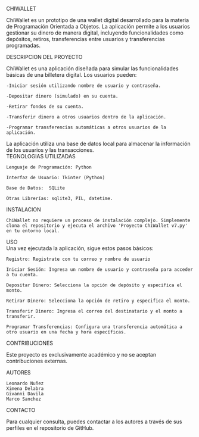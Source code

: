 CHIWALLET   

ChiWallet es un prototipo de una wallet digital desarrollado para la materia de Programación Orientada a Objetos. 
La aplicación permite a los usuarios gestionar su dinero de manera digital, incluyendo funcionalidades como depósitos, 
retiros, transferencias entre usuarios y transferencias programadas.  


DESCRIPCION DEL PROYECTO  

ChiWallet es una aplicación diseñada para simular las funcionalidades básicas de una billetera digital. Los usuarios pueden:  

	-Iniciar sesión utilizando nombre de usuario y contraseña.  
 
	-Depositar dinero (simulado) en su cuenta.  
 
	-Retirar fondos de su cuenta.  
 
	-Transferir dinero a otros usuarios dentro de la aplicación.  
 
	-Programar transferencias automáticas a otros usuarios de la aplicación.  
 

La aplicación utiliza una base de datos local para almacenar la información de los usuarios y las transacciones.  
TEGNOLOGIAS UTILIZADAS	  

	Lenguaje de Programación: Python  
 
	Interfaz de Usuario: Tkinter (Python)  
 
	Base de Datos:  SQLite  
 
	Otras Librerías: sqlite3, PIL, datetime.  
 

INSTALACION	  

	ChiWallet no requiere un proceso de instalación complejo. Simplemente clona el repositorio y ejecuta el archivo 'Proyecto ChiWallet v7.py' en tu entorno local.

USO  
Una vez ejecutada la aplicación, sigue estos pasos básicos:  

	Registro: Registrate con tu correo y nombre de usuario  
	
	Iniciar Sesión: Ingresa un nombre de usuario y contraseña para acceder a tu cuenta.  
	
	Depositar Dinero: Selecciona la opción de depósito y especifica el monto.  
	
	Retirar Dinero: Selecciona la opción de retiro y especifica el monto.  
	
	Transferir Dinero: Ingresa el correo del destinatario y el monto a transferir.  
	
	Programar Transferencias: Configura una transferencia automática a otro usuario en una fecha y hora específicas.  

CONTRIBUCIONES  

Este proyecto es exclusivamente académico y no se aceptan contribuciones externas.  


AUTORES	  

	Leonardo Nuñez
	Ximena Delabra
	Givanni Davila
	Marco Sanchez
 
CONTACTO  

Para cualquier consulta, puedes contactar a los autores a través de sus perfiles en el repositorio de GitHub.
